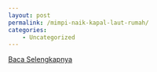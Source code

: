```yaml
---
layout: post
permalink: /mimpi-naik-kapal-laut-rumah/
categories:
    - Uncategorized
---
```


[Baca Selengkapnya](/10)